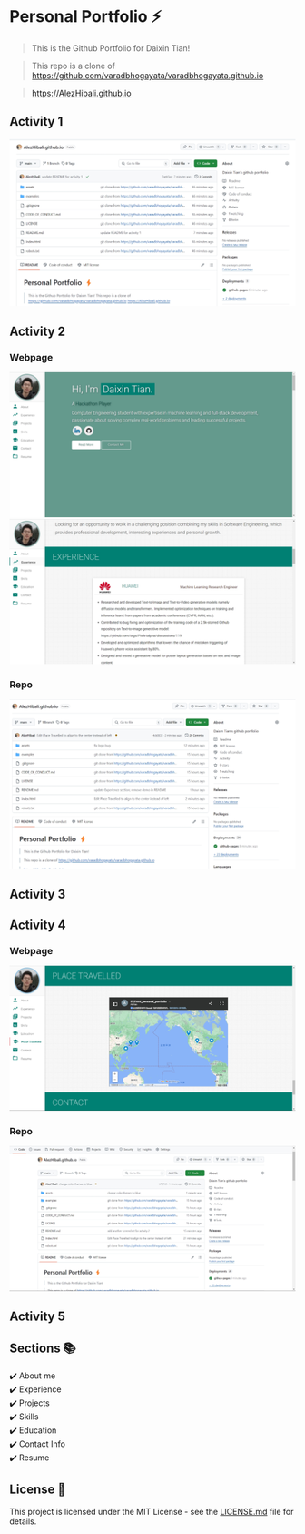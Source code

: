 # Personal Portfolio ⚡️ 
> This is the Github Portfolio for Daixin Tian!

> This repo is a clone of https://github.com/varadbhogayata/varadbhogayata.github.io

> https://AlezHibali.github.io

## Activity 1
![Alt text](assets/img/444PRA/activity1.png)

## Activity 2
### Webpage
![Alt text](assets/img/444PRA/activity2_page.png)
![Alt text](assets/img/444PRA/activity2_page2.png)
### Repo
![Alt text](assets/img/444PRA/activity2_repo.png)

## Activity 3

## Activity 4
### Webpage
![Alt text](assets/img/444PRA/activity4_page.png)
### Repo
![Alt text](assets/img/444PRA/activity4_repo.png)

## Activity 5

## Sections 📚
✔️ About me\
✔️ Experience\
✔️ Projects \
✔️ Skills \
✔️ Education\
✔️ Contact Info\
✔️ Resume

## License 📄
This project is licensed under the MIT License - see the [LICENSE.md](./LICENSE) file for details.
